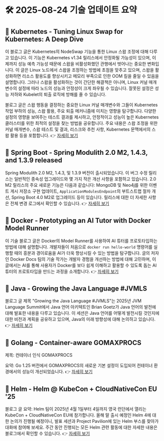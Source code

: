 # 🛠️ 2025-08-24 기술 업데이트 요약

## 🔹 Kubernetes - Tuning Linux Swap for Kubernetes: A Deep Dive
이 블로그 글은 Kubernetes의 NodeSwap 기능을 통한 Linux 스왑 조정에 대해 다루고 있습니다. 이 기능은 Kubernetes v1.34 릴리스에서 안정화될 가능성이 있으며, 이제까지 성능 예측 가능성 때문에 스왑을 비활성화했던 관행에서 벗어나는 중요한 변화입니다. 이 글은 Linux 노드에서 스왑을 조정하는 방법에 초점을 맞추고 있으며, 스왑을 활성화하면 리소스 활용도를 향상시키고 메모리 부족으로 인한 OOM 킬을 줄일 수 있음을 설명합니다. 그러나 스왑을 활성화하는 것이 간단한 해결책은 아니며, Linux 커널 매개변수의 설정에 따라 노드의 성능과 안정성이 크게 좌우될 수 있습니다. 잘못된 설정은 성능 저하와 Kubelet의 퇴출 로직에 방해를 줄 수 있습니다.

블로그 글은 스왑 행동을 결정하는 중요한 Linux 커널 매개변수와 그들이 Kubernetes 작업 부하의 성능, 스왑 활용, 주요 퇴출 메커니즘에 미치는 영향을 탐구합니다. 다양한 설정의 영향을 보여주는 테스트 결과를 제시하고, 안정적이고 성능이 높은 Kubernetes 클러스터를 위한 최적의 설정을 찾는 방법을 공유합니다. 주요 내용은 스왑 조정을 위한 커널 매개변수, 스왑 테스트 및 결과, 리스크와 추천 사항, Kubernetes 문맥에서의 스왑 활용 등을 포함합니다.
👉 [자세히 보기](https://kubernetes.io/blog/2025/08/19/tuning-linux-swap-for-kubernetes-a-deep-dive/)

## 🔹 Spring Boot - Spring Modulith 2.0 M2, 1.4.3, and 1.3.9 released
Spring Modulith 2.0 M2, 1.4.3, 및 1.3.9 버전이 출시되었습니다. 이 버그 수정 릴리스는 일반적인 종속성 업그레이드와 몇 가지 작은 개선 사항을 포함하고 있습니다. 2.0 M2 릴리스의 주요 새로운 기능은 다음과 같습니다: MongoDB 및 Neo4j를 위한 이벤트 게시 저장소 구현 업데이트, `ApplicationModulesEndpoint`의 부트스트랩 절차 개선, Spring Boot 4.0 M2로 업그레이드 등이 있습니다. 릴리스에 대한 더 자세한 사항은 전체 변경 로그에서 확인할 수 있습니다.
👉 [자세히 보기](https://spring.io/blog/2025/08/22/spring-modulith-2-0-0-m2-1-4-3-and-1-3-9-released)

## 🔹 Docker - Prototyping an AI Tutor with Docker Model Runner
이 기술 블로그 글은 Docker의 Model Runner를 사용하여 AI 튜터를 프로토타입하는 방법에 대해 설명합니다. 개발자들이 처음으로 `docker run hello-world` 명령어를 실행할 때의 흥분과 경이로움을 AI가 더욱 향상시킬 수 있는 방법을 탐구합니다. 글의 저자인 Docker Docs 팀의 기술 작가는 개발자 경험을 개선하는 방법에 대해 고민하며, 이 글에서는 AI를 통해 사용자가 Docker를 보다 쉽게 이해하고 활용할 수 있도록 돕는 AI 튜터의 프로토타입을 만드는 과정을 소개합니다.
👉 [자세히 보기](https://www.docker.com/blog/how-to-build-an-ai-tutor-with-model-runner/)

## 🔹 Java - Growing the Java Language #JVMLS
블로그 글 제목 "Growing the Java Language #JVMLS"는 2025년 JVM Language Summit에서 Java 언어 아키텍트인 Brian Goetz가 Java 언어의 발전에 대해 발표한 내용을 다루고 있습니다. 이 세션은 Java 언어를 어떻게 발전시킬 것인지에 대한 비전과 계획을 공유하고 있으며, Java의 미래 방향성에 대해 논의하고 있습니다.
👉 [자세히 보기](https://inside.java/2025/08/21/jvmls-growing-java-language/)

## 🔹 Golang - Container-aware GOMAXPROCS
제목: 컨테이너 인식 GOMAXPROCS

요약: Go 1.25 버전에서 GOMAXPROCS의 새로운 기본 설정이 도입되어 컨테이너 환경에서의 성능이 개선되었습니다.
👉 [자세히 보기](https://go.dev/blog/container-aware-gomaxprocs)

## 🔹 Helm - Helm @ KubeCon + CloudNativeCon EU '25
블로그 글 요약: Helm 팀이 2025년 4월 1일부터 4일까지 영국 런던에서 열리는 KubeCon + CloudNativeCon EU에 참가합니다. 올해 말 출시 예정인 Helm 4에 대한 논의가 진행될 예정이니, 발표 세션과 Project Pavilion에 있는 Helm 부스를 찾아가 대화에 참여해 보세요. 주간 동안 진행되는 모든 Helm 관련 활동에 대한 자세한 내용은 블로그에서 확인할 수 있습니다.
👉 [자세히 보기](https://helm.sh/blog/helm-at-kubecon-eu-25/)

